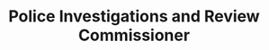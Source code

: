 ---
schema: default
title: Police Investigations and Review Commissioner
description: Non-departmental public body. Part of Scottish Government
logo: ''
type:
- Non-Departmental Public Body
portal_url: ''
org_url: http://pirc.scotland.gov.uk/
twitter_handle: pircnews
wikidata_qid: Q19385498
wdtk_id: pirc
---